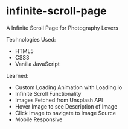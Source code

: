 # infinite-scroll-page

A Infinite Scroll Page for Photography Lovers 

Technologies Used: 
+ HTML5 
+ CSS3
+ Vanilla JavaScript 

Learned: 
+ Custom Loading Animation with Loading.io 
+ Infinite Scroll Functionality 
+ Images Fetched from Unsplash API 
+ Hover Image to see Description of Image 
+ Click Image to navigate to Image Source 
+ Mobile Responsive 

